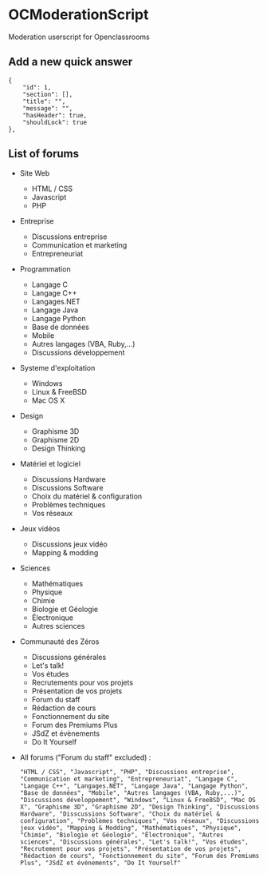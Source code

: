 # OCModerationScript
Moderation userscript for Openclassrooms

## Add a new quick answer
    {
        "id": 1,
        "section": [],
        "title": "",
        "message": "",
        "hasHeader": true,
        "shouldLock": true
    },

## List of forums
- Site Web
	- HTML / CSS
	- Javascript
	- PHP
- Entreprise
	- Discussions entreprise
	- Communication et marketing
	- Entrepreneuriat
- Programmation
	- Langage C
	- Langage C++
	- Langages.NET
	- Langage Java
	- Langage Python
	- Base de données
	- Mobile
	- Autres langages (VBA, Ruby,...)
	- Discussions développement
- Systeme d'exploitation	
	- Windows
	- Linux & FreeBSD
	- Mac OS X
- Design 
	- Graphisme 3D
	- Graphisme 2D
	- Design Thinking
- Matériel et logiciel
	- Discussions Hardware
	- Discussions Software
	- Choix du matériel & configuration
	- Problèmes techniques
	- Vos réseaux
- Jeux vidéos
	- Discussions jeux vidéo
	- Mapping & modding
- Sciences
	- Mathématiques
	- Physique
	- Chimie
	- Biologie et Géologie
	- Électronique
	- Autres sciences
- Communauté des Zéros
	- Discussions générales
	- Let's talk!
	- Vos études
	- Recrutements pour vos projets
	- Présentation de vos projets
	- Forum du staff
	- Rédaction de cours
	- Fonctionnement du site
	- Forum des Premiums Plus
	- JSdZ et évènements
	- Do It Yourself

- All forums ("Forum du staff" excluded) :  
	```
	"HTML / CSS", "Javascript", "PHP", "Discussions entreprise", "Communication et marketing", "Entrepreneuriat", "Langage C", "Langage C++", "Langages.NET", "Langage Java", "Langage Python", "Base de données", "Mobile", "Autres langages (VBA, Ruby,...)", "Discussions développement", "Windows", "Linux & FreeBSD", "Mac OS X", "Graphisme 3D", "Graphisme 2D", "Design Thinking", "Discussions Hardware", "Disscussions Software", "Choix du matériel & configuration", "Problèmes techniques", "Vos réseaux", "Discussions jeux vidéo", "Mapping & Modding", "Mathématiques", "Physique", "Chimie", "Biologie et Géologie", "Électronique", "Autres sciences", "Discussions générales", "Let's talk!", "Vos études", "Recrutement pour vos projets", "Présentation de vos projets", "Rédaction de cours", "Fonctionnement du site", "Forum des Premiums Plus", "JSdZ et évènements", "Do It Yourself"
	```
